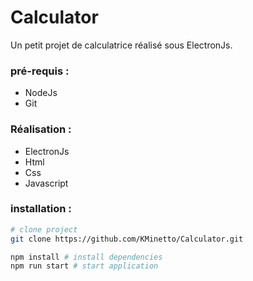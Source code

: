 # Calculator

Un petit projet de calculatrice réalisé sous ElectronJs.

### pré-requis :

* NodeJs
* Git

### Réalisation :

* ElectronJs
* Html
* Css
* Javascript

### installation :

```bash
# clone project
git clone https://github.com/KMinetto/Calculator.git
```

```bash
npm install # install dependencies
npm run start # start application
```

